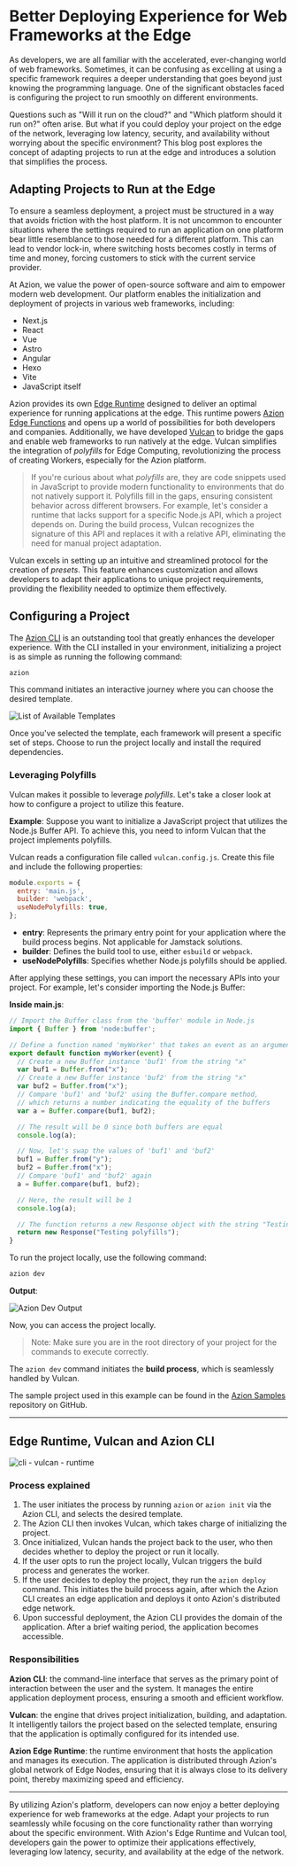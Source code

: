 # Better Deploying Experience for Web Frameworks at the Edge

As developers, we are all familiar with the accelerated, ever-changing world of web frameworks. Sometimes, it can be confusing as excelling at using a specific framework requires a deeper understanding that goes beyond just knowing the programming language. One of the significant obstacles faced is configuring the project to run smoothly on different environments.

Questions such as "Will it run on the cloud?" and "Which platform should it run on?" often arise. But what if you could deploy your project on the edge of the network, leveraging low latency, security, and availability without worrying about the specific environment? This blog post explores the concept of adapting projects to run at the edge and introduces a solution that simplifies the process.

## Adapting Projects to Run at the Edge

To ensure a seamless deployment, a project must be structured in a way that avoids friction with the host platform. It is not uncommon to encounter situations where the settings required to run an application on one platform bear little resemblance to those needed for a different platform. This can lead to vendor lock-in, where switching hosts becomes costly in terms of time and money, forcing customers to stick with the current service provider.

At Azion, we value the power of open-source software and aim to empower modern web development. Our platform enables the initialization and deployment of projects in various web frameworks, including:

- Next.js
- React
- Vue
- Astro
- Angular
- Hexo
- Vite
- JavaScript itself

Azion provides its own [Edge Runtime]() designed to deliver an optimal experience for running applications at the edge. This runtime powers [Azion Edge Functions]() and opens up a world of possibilities for both developers and companies. Additionally, we have developed [Vulcan]() to bridge the gaps and enable web frameworks to run natively at the edge. Vulcan simplifies the integration of *polyfills* for Edge Computing, revolutionizing the process of creating Workers, especially for the Azion platform.

> If you're curious about what *polyfills* are, they are code snippets used in JavaScript to provide modern functionality to environments that do not natively support it. Polyfills fill in the gaps, ensuring consistent behavior across different browsers. For example, let's consider a runtime that lacks support for a specific Node.js API, which a project depends on. During the build process, Vulcan recognizes the signature of this API and replaces it with a relative API, eliminating the need for manual project adaptation.

Vulcan excels in setting up an intuitive and streamlined protocol for the creation of *presets*. This feature enhances customization and allows developers to adapt their applications to unique project requirements, providing the flexibility needed to optimize them effectively.

## Configuring a Project

The [Azion CLI]() is an outstanding tool that greatly enhances the developer experience. With the CLI installed in your environment, initializing a project is as simple as running the following command:

```bash
azion
```
This command initiates an interactive journey where you can choose the desired template.

![List of Available Templates](templates-list.png)

Once you've selected the template, each framework will present a specific set of steps. Choose to run the project locally and install the required dependencies.

### Leveraging Polyfills

Vulcan makes it possible to leverage *polyfills*. Let's take a closer look at how to configure a project to utilize this feature.

**Example**: Suppose you want to initialize a JavaScript project that utilizes the Node.js Buffer API. To achieve this, you need to inform Vulcan that the project implements polyfills.

Vulcan reads a configuration file called `vulcan.config.js`. Create this file and include the following properties:

```js
module.exports = {
  entry: 'main.js',
  builder: 'webpack',
  useNodePolyfills: true,
};
```

- **entry**: Represents the primary entry point for your application where the build process begins. Not applicable for Jamstack solutions.
- **builder**: Defines the build tool to use, either `esbuild` or `webpack`.
- **useNodePolyfills**: Specifies whether Node.js polyfills should be applied.

After applying these settings, you can import the necessary APIs into your project. For example, let's consider importing the Node.js Buffer:

**Inside main.js**:

```js
// Import the Buffer class from the 'buffer' module in Node.js
import { Buffer } from 'node:buffer';

// Define a function named 'myWorker' that takes an event as an argument
export default function myWorker(event) {
  // Create a new Buffer instance 'buf1' from the string "x"
  var buf1 = Buffer.from("x");
  // Create a new Buffer instance 'buf2' from the string "x"
  var buf2 = Buffer.from("x");
  // Compare 'buf1' and 'buf2' using the Buffer.compare method,
  // which returns a number indicating the equality of the buffers
  var a = Buffer.compare(buf1, buf2);

  // The result will be 0 since both buffers are equal
  console.log(a);

  // Now, let's swap the values of 'buf1' and 'buf2'
  buf1 = Buffer.from("y");
  buf2 = Buffer.from("x");
  // Compare 'buf1' and 'buf2' again
  a = Buffer.compare(buf1, buf2);

  // Here, the result will be 1
  console.log(a);

  // The function returns a new Response object with the string "Testing buffer polyfills"
  return new Response("Testing polyfills");
}
```

To run the project locally, use the following command:

```bash 
azion dev
```

**Output**:

![Azion Dev Output](azion-dev-output.png)

Now, you can access the project locally.

> Note: Make sure you are in the root directory of your project for the commands to execute correctly.

The `azion dev` command initiates the **build process**, which is seamlessly handled by Vulcan.

The sample project used in this example can be found in the [Azion Samples](https://github.com/aziontech/azion-samples/tree/dev/samples/polyfills/buffer) repository on GitHub.

---

## Edge Runtime, Vulcan and Azion CLI

![cli - vulcan - runtime ](cli-vulcan-runtime.png)

### Process explained 

1. The user initiates the process by running `azion` or `azion init` via the Azion CLI, and selects the desired template.
2. The Azion CLI then invokes Vulcan, which takes charge of initializing the project.
3. Once initialized, Vulcan hands the project back to the user, who then decides whether to deploy the project or run it locally.
4. If the user opts to run the project locally, Vulcan triggers the build process and generates the worker.
5. If the user decides to deploy the project, they run the `azion deploy` command. This initiates the build process again, after which the Azion CLI creates an edge application and deploys it onto Azion's distributed edge network.
6. Upon successful deployment, the Azion CLI provides the domain of the application. After a brief waiting period, the application becomes accessible.

### Responsibilities 

**Azion CLI**: the command-line interface that serves as the primary point of interaction between the user and the system. It manages the entire application deployment process, ensuring a smooth and efficient workflow.

**Vulcan**: the engine that drives project initialization, building, and adaptation. It intelligently tailors the project based on the selected template, ensuring that the application is optimally configured for its intended use.

**Azion Edge Runtime**: the runtime environment that hosts the application and manages its execution. The application is distributed through Azion's global network of Edge Nodes, ensuring that it is always close to its delivery point, thereby maximizing speed and efficiency.

---

By utilizing Azion's platform, developers can now enjoy a better deploying experience for web frameworks at the edge. Adapt your projects to run seamlessly while focusing on the core functionality rather than worrying about the specific environment. With Azion's Edge Runtime and Vulcan tool, developers gain the power to optimize their applications effectively, leveraging low latency, security, and availability at the edge of the network.